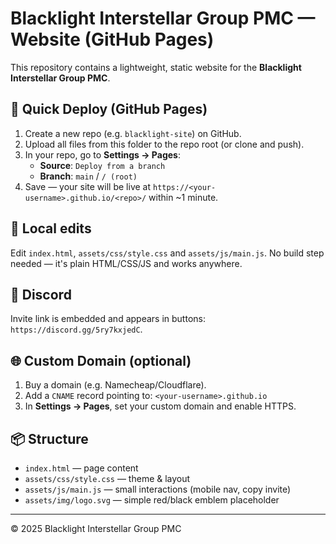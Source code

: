 # Blacklight Interstellar Group PMC — Website (GitHub Pages)

This repository contains a lightweight, static website for the **Blacklight Interstellar Group PMC**.

## 🚀 Quick Deploy (GitHub Pages)
1. Create a new repo (e.g. `blacklight-site`) on GitHub.
2. Upload all files from this folder to the repo root (or clone and push).
3. In your repo, go to **Settings → Pages**:
   - **Source**: `Deploy from a branch`
   - **Branch**: `main` / `/ (root)`
4. Save — your site will be live at `https://<your-username>.github.io/<repo>/` within ~1 minute.

## 🧰 Local edits
Edit `index.html`, `assets/css/style.css` and `assets/js/main.js`.
No build step needed — it's plain HTML/CSS/JS and works anywhere.

## 🔗 Discord
Invite link is embedded and appears in buttons: `https://discord.gg/5ry7kxjedC`.

## 🌐 Custom Domain (optional)
1. Buy a domain (e.g. Namecheap/Cloudflare).  
2. Add a `CNAME` record pointing to: `<your-username>.github.io`  
3. In **Settings → Pages**, set your custom domain and enable HTTPS.

## 📦 Structure
- `index.html` — page content
- `assets/css/style.css` — theme & layout
- `assets/js/main.js` — small interactions (mobile nav, copy invite)
- `assets/img/logo.svg` — simple red/black emblem placeholder

---

© 2025 Blacklight Interstellar Group PMC
